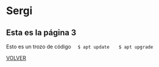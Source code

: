 # Sergi
## Esta es la página 3

Esto es un trozo de código
`	$ apt update `
`	$ apt upgrade`

[VOLVER](./doc1.md)